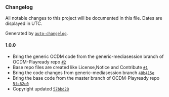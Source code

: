 ### Changelog

All notable changes to this project will be documented in this file. Dates are displayed in UTC.

Generated by [`auto-changelog`](https://github.com/CookPete/auto-changelog).

#### 1.0.0

- Bring the generic OCDM code from the generic-mediasession branch of OCDM-Playready repo [`#2`](https://github.com/rdkcentral/playready-rdk/pull/2)
- Base repo files are created like License,Notice and Contribute [`#1`](https://github.com/rdkcentral/playready-rdk/pull/1)
- Bring the code changes from generic-mediasession branch [`48b415e`](https://github.com/rdkcentral/playready-rdk/commit/48b415ee81ab37c1d4e4b167c5a94f31583fc09e)
- Bring the base code from the master branch of OCDM-Playready repo [`5fc62c0`](https://github.com/rdkcentral/playready-rdk/commit/5fc62c046f4153e601b5977a26465bddf2fdee33)
- Copyright updated [`57bbd28`](https://github.com/rdkcentral/playready-rdk/commit/57bbd2869b28c8e0af220016b29bc6607da0a549)
